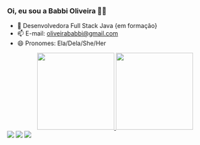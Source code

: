 ### Oi, eu sou a Babbi Oliveira 🏳️‍🌈 



- 🌱 Desenvolvedora Full Stack Java {em formação}
- 📫 E-mail: oliveirababbi@gmail.com
- 😄 Pronomes: Ela/Dela/She/Her

<div align="center">
  <a href="https://github.com/oliveirababbi">
  <img height="180em" src="https://github-readme-stats.vercel.app/api?username=oliveirababbi&show_icons=true&theme=gruvbox&include_all_commits=true&count_private=true"/>
  <img height="180em" src="https://github-readme-stats.vercel.app/api/top-langs/?username=oliveirababbi&layout=compact&langs_count=7&theme=gruvbox"/>
</div>
  
<div> 
  <a href="https://instagram.com/oliveirababbi" target="_blank"><img src="https://img.shields.io/badge/-Instagram-%23E4405F?style=for-the-badge&logo=instagram&logoColor=white" target="_blank"></a>
  <a href = "mailto:oliveirababbi@gmail.com"><img src="https://img.shields.io/badge/Gmail-D14836?style=for-the-badge&logo=gmail&logoColor=white" target="_blank"></a>
  <a href="https://www.linkedin.com/in/babboliveira" target="_blank"><img src="https://img.shields.io/badge/-LinkedIn-%230077B5?style=for-the-badge&logo=linkedin&logoColor=white" target="_blank"></a> 
 
</div>
